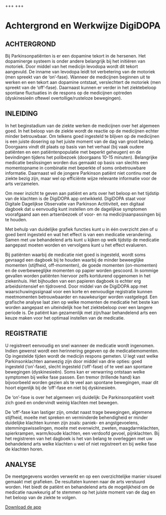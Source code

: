+++
+++

# Achtergrond en Werkwijze DigiDOPA

## ACHTERGROND

Bij Parkinsonpatiënten is er een dopamine tekort in de hersenen. Het dopaminerge systeem is onder andere belangrijk bij het initiëren van motoriek. Door middel van het medicijn levodopa wordt dit tekort aangevuld. De inname van levodopa leidt tot verbetering van de motoriek (men spreekt van de ‘on’-fase). Wanneer de medicijnen beginnen uit te werken en een tekort aan dopamine ontstaat, verslechtert de motoriek (men spreekt van de ‘off’-fase). Daarnaast kunnen er verder in het ziektebeloop spontane fluctuaties in de respons op de medicijnen optreden (dyskinesieën oftewel overtollige/rusteloze bewegingen).

## INLEIDING

In het beginstadium van de ziekte werken de medicijnen over het algemeen goed. In het beloop van de ziekte wordt de reactie op de medicijnen echter minder betrouwbaar. Om telkens goed ingesteld te blijven op de medicijnen is een juiste dosering op het juiste moment van de dag van groot belang. Doorgaans vindt dit plaats op basis van het verhaal (bij vaak oudere patiënten en een patiëntenpopulatie met beperkt geheugen) en de bevindingen tijdens het polibezoek (doorgaans 10-15 minuten). Belangrijke medicatie beslissingen worden dus gemaakt op basis van slechts een momentopname in combinatie met beperkte of soms onbetrouwbare informatie. Daarnaast wil de jongere Parkinson patiënt niet continu met de ziekte bezig zijn, maar wel op efficiënte wijze relevante informatie voor de arts verzamelen.

Om meer inzicht te geven aan patiënt en arts over het beloop en het tijdstip van de klachten is de DigiDOPA app ontwikkeld. DigiDOPA staat voor Digitale Dagelijkse Observatie van Parkinson Actitiviteit, een digitaal dagboek dat u eenvoudig kunt instellen om de dagelijkse symptomen voorafgaand aan een artsenbezoek of voor- en na medicijnaanpassingen bij te houden.

Met behulp van duidelijke grafiek functies kunt u in één overzicht zien of u goed bent ingesteld en wat het effect is van een medicatie verandering. Samen met uw behandelend arts kunt u kijken op welk tijdstip de medicatie aangepast moeten worden en vervolgens kunt u het effect evalueren.

Bij patiënten waarbij de medicatie niet goed is ingesteld, wordt soms gevraagd een dagboek bij te houden waarbij de minder beweeglijke momenten (stijfheid, off-momenten), de goede momenten (on-momenten) en de overbeweeglijke momenten op papier worden gescoord. In sommige gevallen worden patiënten hiervoor zelfs kortdurend opgenomen in het ziekenhuis. Het bijhouden van een papieren dagboek is echter erg arbeidsintensief en tijdrovend. Door middel van de DigiDOPA app met waarschuwingssignaal voor een korte en eenvoudige registratie kunnen meetmomenten betrouwbaarder en nauwkeuriger worden vastgelegd. Een grafische analyse laat zien op welke momenten de medicatie het beste kan worden aangepast en uiteindelijk hoe het ziektebeloop over een langere periode is. De patiënt kan gezamenlijk met zijn/haar behandelend arts een keuze maken voor het optimaal instellen van de medicatie.

## REGISTRATIE

U registreert eenvoudig en snel wanneer de medicatie wordt ingenomen. Indien gewenst wordt een herinnering gegeven op de medicatiemomenten. Op ingestelde tijden wordt de medicijn respons gemeten. U legt vast welke Parkinsonklachten aanwezig zijn door middel van drie opties: goed ingesteld (‘on’-fase), slecht ingesteld (‘off’-fase) of te veel aan spontane bewegingen (dyskinesieën). Soms kan er verwarring ontstaan welke symptomen bij welke fase passen. Een tremor (trillende hand) kan bijvoorbeeld worden gezien als te veel aan spontane bewegingen, maar dit hoort eigenlijk bij de ‘off’-fase en niet bij dyskinesieën.

De ‘on’-fase is over het algemeen vrij duidelijk: De Parkinsonpatiënt voelt zich goed en ondervindt weinig klachten met bewegen.

De ‘off’-fase kan lastiger zijn, omdat naast trage bewegingen, algemene stijfheid, moeite met spreken en verminderde behendigheid er minder duidelijke klachten kunnen zijn zoals: paniek- en angstgevoelens, stemmingswisselingen, moeite met evenwicht, zweten, maagdarmklachten, spierkrampen, warm/koude klachten, een verdoofd gevoel, pijnklachten. Bij het registreren van het dagboek is het van belang te overleggen met uw behandelend arts welke klachten u wel of niet registreert en bij welke fase de klachten horen.

## ANALYSE

De meetgegevens worden verwerkt en op een overzichtelijke manier visueel gemaakt met grafieken. De resultaten kunnen naar de arts verstuurd worden. Het biedt de patiënt en behandelend arts de mogelijkheid om de medicatie nauwkeurig af te stemmen op het juiste moment van de dag en het beloop van de ziekte te volgen.

[Download de app](/app-downloaden)
